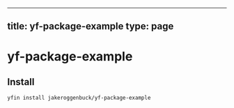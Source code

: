 
---
title: yf-package-example
type: page
---
# yf-package-example

## Install
```
yfin install jakeroggenbuck/yf-package-example
```
